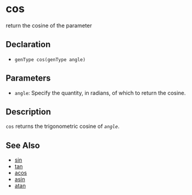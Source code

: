 # cos

return the cosine of the parameter

## Declaration
- ``genType cos(genType angle)``
## Parameters
- ``angle``:  Specify the quantity, in radians, of which to return the cosine.
## Description
`cos` returns the trigonometric cosine of _`angle`_.
## See Also
- [sin](./sin)
- [tan](./tan)
- [acos](./acos)
- [asin](./asin)
- [atan](./atan)